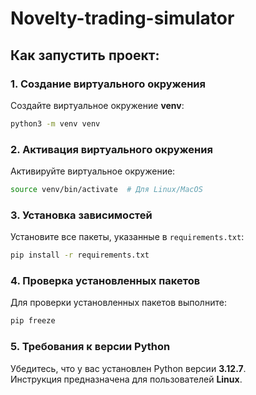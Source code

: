 # Novelty-trading-simulator

## Как запустить проект:

### 1. Создание виртуального окружения
Создайте виртуальное окружение **venv**:  
```bash
python3 -m venv venv
```

### 2. Активация виртуального окружения
Активируйте виртуальное окружение:  
```bash
source venv/bin/activate  # Для Linux/MacOS
```

### 3. Установка зависимостей
Установите все пакеты, указанные в `requirements.txt`:  
```bash
pip install -r requirements.txt
```

### 4. Проверка установленных пакетов
Для проверки установленных пакетов выполните:  
```bash
pip freeze
```

### 5. Требования к версии Python
Убедитесь, что у вас установлен Python версии **3.12.7**.  
Инструкция предназначена для пользователей **Linux**.
